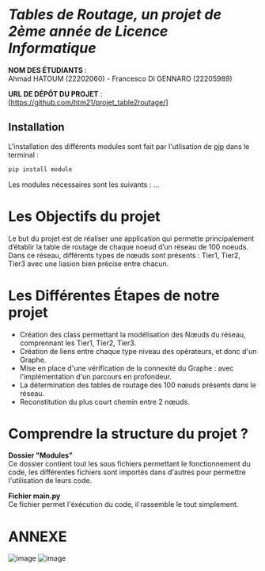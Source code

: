# *Tables de Routage,  un projet de 2ème année de Licence Informatique*

**NOM DES ÉTUDIANTS** : \
Ahmad HATOUM (22202060) - Francesco DI GENNARO (22205989)  



**URL DE DÉPÔT DU PROJET** : [https://github.com/htm21/projet_table2routage/]

## Installation

L'installation des différents modules sont fait par l'utlisation de  [pip](https://pip.pypa.io/en/stable/)  dans le terminal :
```bash
pip install module
```
Les modules nécessaires sont les suivants : ...


# Les Objectifs du projet

Le but du projet est de réaliser une application qui permette principalement d’établir la table de routage de chaque noeud d’un réseau de 100 noeuds. Dans ce réseau, différents types de nœuds sont présents : Tier1, Tier2, Tier3 avec une liasion bien précise entre chacun. 

# Les Différentes Étapes de notre projet

- Création des class permettant la modélisation des Nœuds du réseau, comprennant les Tier1, Tier2, Tier3.
- Création de liens entre chaque type niveau des opérateurs, et donc d'un Graphe.
- Mise en place d'une vérification de la connexité du Graphe : avec l'implémentation d'un parcours en profondeur. 
- La détermination des tables de routage des 100 nœuds présents dans le réseau.
- Reconstitution du plus court chemin entre 2 nœuds.


# Comprendre la structure du projet ?

**Dossier "Modules"**  
Ce dossier contient tout les sous fichiers permettant le fonctionnement du code, les différentes fichiers sont importés dans d'autres pour permettre l'utilisation de leurs code.  

**Fichier main.py**  
Ce fichier permet l'éxécution du code, il rassemble le tout simplement.


# ANNEXE
![image](https://github.com/htm21/projet_table2routage/assets/113848193/d5ed4377-61dc-40bc-867f-d2774c4e31a0)
![image](https://github.com/htm21/projet_table2routage/assets/113848193/81f82954-fd87-462f-8fe1-61ab85444d8c)
